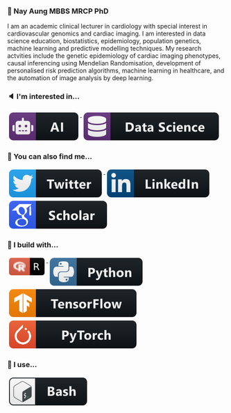### :name_badge: Nay Aung MBBS MRCP PhD

I am an academic clinical lecturer in cardiology with special interest in cardiovascular genomics and cardiac imaging. I am interested in data science education, biostatistics, epidemiology, population genetics, machine learning and predictive modelling techniques. My research actvities include the genetic epidemiology of cardiac imaging phenotypes, causal inferencing using Mendelian Randomisation, development of personalised risk prediction algorithms, machine learning in healthcare, and the automation of image analysis by deep learning.

### :speaker: I'm interested in...
<p align="left">
<a href="https://mlnotebook.github.io">
    <img src="https://raw.githubusercontent.com/nay421/nay421/master/images/badges/ai.svg" alt="AI" style="vertical-align:top; margin:4px">
</a>  
<img src="https://raw.githubusercontent.com/mlnotebook/mlnotebook/master/images/badges/datascience.svg" alt="DataScience" style="vertical-align:top; margin:4px">

</p>
  

### :pushpin: You can also find me...
<p align="left">
<a href="https://twitter.com/NayAungMD">
    <img src="https://raw.githubusercontent.com/nay421/nay421/master/images/badges/twitter.svg" alt="Twitter" style="vertical-align:top; margin:4px">
</a>  

<a href="https://www.linkedin.com/in/nay-aung-9a591a149/">
    <img src="https://raw.githubusercontent.com/nay421/nay421/master/images/badges/linkedin.svg" alt="LinkedIn" style="vertical-align:top; margin:4px">
</a>

<a href="https://scholar.google.com/citations?user=K-_DAdgAAAAJ&hl=en">
    <img src="https://raw.githubusercontent.com/nay421/nay421/master/images/badges/scholar.svg" alt="GoogleScholar" style="vertical-align:top; margin:4px">
</a>
</p>

### :construction: I build with...

<p align="left">
  
<a href="https://www.r-project.org/">
    <img src="https://raw.githubusercontent.com/nay421/nay421/master/images/badges/R.svg" alt="R" style="vertical-align:top; margin:4px">
</a>
  
<a href="https://www.python.org/">
    <img src="https://raw.githubusercontent.com/nay421/nay421/master/images/badges/python.svg" alt="Python" style="vertical-align:top; margin:4px">
</a>

<a href="https://www.tensorflow.org/">
    <img src="https://raw.githubusercontent.com/nay421/nay421/master/images/badges/tensorflow.svg" alt="TensorFlow" style="vertical-align:top; margin:4px">
</a>

<a href="https://www.pytorch.org/">
    <img src="https://raw.githubusercontent.com/mlnotebook/mlnotebook/master/images/badges/pytorch.svg" alt="PyTorch" style="vertical-align:top; margin:4px">
</a>
 
</p>

### :wrench: I use...

<p align="left">
<a href="https://www.gnu.org/software/bash/">
    <img src="https://raw.githubusercontent.com/mlnotebook/mlnotebook/master/images/badges/bash.svg" alt="Bash" style="vertical-align:top; margin:4px">
</a>

</p>
